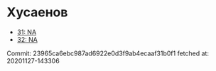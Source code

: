 # Хусаенов
- [31: NA](31.md)
- [32: NA](32.md)

Commit: 23965ca6ebc987ad6922e0d3f9ab4ecaaf31b0f1
 fetched at: 20201127-143306
